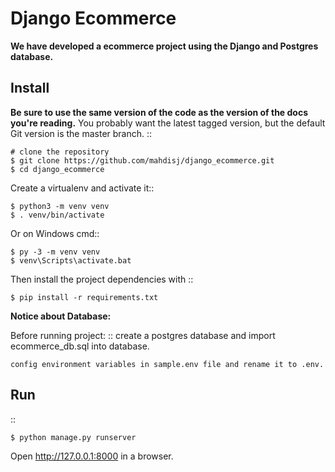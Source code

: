 Django Ecommerce
======
**We have developed a ecommerce project using the Django and Postgres database.**

Install
-------

**Be sure to use the same version of the code as the version of the docs
you're reading.** You probably want the latest tagged version, but the
default Git version is the master branch. ::

    # clone the repository
    $ git clone https://github.com/mahdisj/django_ecommerce.git
    $ cd django_ecommerce

Create a virtualenv and activate it::

    $ python3 -m venv venv
    $ . venv/bin/activate

Or on Windows cmd::

    $ py -3 -m venv venv
    $ venv\Scripts\activate.bat

Then install the project dependencies with ::

    $ pip install -r requirements.txt

**Notice about Database:**

Before running project:
::
    create a postgres database and import ecommerce_db.sql into database.
    
    config environment variables in sample.env file and rename it to .env.

Run
---

::

    $ python manage.py runserver

Open http://127.0.0.1:8000 in a browser.



